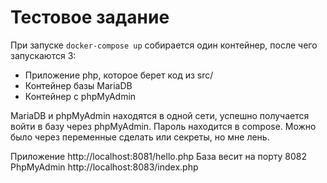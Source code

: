 # Тестовое задание 
При запуске `docker-compose up` собирается один контейнер, после чего запускаются 3:

- Приложение php, которое берет код из src/
- Контейнер базы MariaDB
- Контейнер с phpMyAdmin

MariaDB и phpMyAdmin находятся в одной сети, успешно получается войти в базу через phpMyAdmin.
Пароль находится в compose. Можно было через переменные сделать или секреты, но мне лень.

Приложение http://localhost:8081/hello.php
База весит на порту 8082
PhpMyAdmin http://localhost:8083/index.php